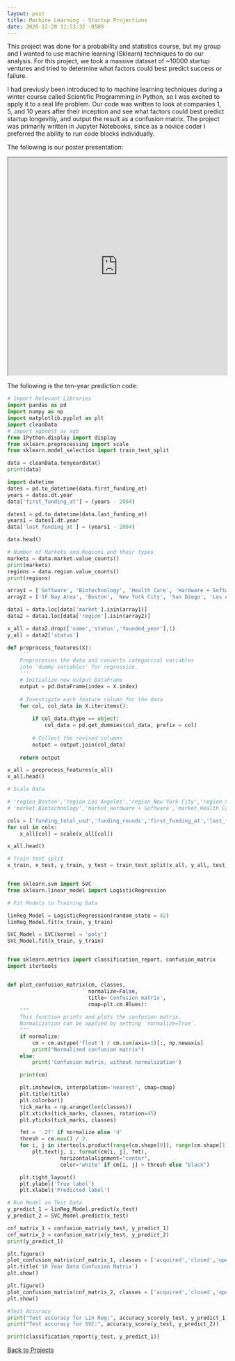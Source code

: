```yaml
---
layout: post
title: Machine Learning - Startup Projections
date: 2020-12-28 11:53:32 -0500
---
```


This project was done for a probability and statistics course, but my group and I wanted to use machine learning (Sklearn) techniques to do our analysis. For this project, we took a massive dataset of ~10000 startup ventures and tried to determine what factors could best predict success or failure. 

I had previusly been introduced to to machine learning techniques during a winter course called Scientific Programming in Python, so I was excited to apply it to a real life problem. Our code was written to look at companies 1, 5, and 10 years after their inception and see what factors could best predict startup longevitiy, and output the result as a confusion matrix. The project was primarily written in Jupyter Notebooks, since as a novice coder I preferred the ability to run code blocks individually. 

The following is our poster presentation:

<iframe src="https://drive.google.com/file/d/14Y2GcatxBn0Fi-tGm3cW1nHamxb5zGL6/preview" width="100%" height="500"></iframe>

The following is the ten-year prediction code:

```python 
# Import Relevant Libraries
import pandas as pd
import numpy as np
import matplotlib.pyplot as plt 
import cleanData
# import xgboost as xgb
from IPython.display import display
from sklearn.preprocessing import scale
from sklearn.model_selection import train_test_split

data = cleanData.tenyeardata()
print(data)

import datetime
dates = pd.to_datetime(data.first_funding_at)
years = dates.dt.year
data['first_funding_at'] = (years - 2004)

dates1 = pd.to_datetime(data.last_funding_at)
years1 = dates1.dt.year
data['last_funding_at'] = (years1 - 2004)

data.head()

# Number of Markets and Regions and their types
markets = data.market.value_counts()
print(markets)
regions = data.region.value_counts()
print(regions)

array1 = ['Software', 'Biotechnology', 'Health Care', 'Hardware + Software', 'Mobile']
array2 = ['SF Bay Area', 'Boston', 'New York City', 'San Diego', 'Los Angeles']

data1 = data.loc[data['market'].isin(array1)]
data2 = data1.loc[data['region'].isin(array2)]

x_all = data2.drop(['name','status','founded_year'],1)
y_all = data2['status']

def preprocess_features(X): 
    ''' 
    Preprocesses the data and converts categorical variables
    into 'dummy variables' for regression.
    '''
    # Initialize new output DataFrame
    output = pd.DataFrame(index = X.index)
    
    # Investigate each feature column for the data
    for col, col_data in X.iteritems():
        
        if col_data.dtype == object: 
            col_data = pd.get_dummies(col_data, prefix = col)
            
        # Collect the revised columns
        output = output.join(col_data)
        
    return output 

x_all = preprocess_features(x_all)
x_all.head()

# Scale Data

# 'region_Boston','region_Los Angeles','region_New York City','region_SF Bay Area','region_San Diego',
# 'market_Biotechnology','market_Hardware + Software','market_Health Care','market_Mobile','market_Software',

cols = ['funding_total_usd','funding_rounds','first_funding_at','last_funding_at']
for col in cols:
    x_all[col] = scale(x_all[col])

x_all.head()

# Train test split
x_train, x_test, y_train, y_test = train_test_split(x_all, y_all, test_size = 0.5, random_state = 2, stratify = y_all)


from sklearn.svm import SVC
from sklearn.linear_model import LogisticRegression

# Fit Models to Training Data

linReg_Model = LogisticRegression(random_state = 42)
linReg_Model.fit(x_train, y_train)

SVC_Model = SVC(kernel = 'poly')
SVC_Model.fit(x_train, y_train)


from sklearn.metrics import classification_report, confusion_matrix
import itertools


def plot_confusion_matrix(cm, classes,
                          normalize=False,
                          title='Confusion matrix',
                          cmap=plt.cm.Blues):
    """
    This function prints and plots the confusion matrix.
    Normalization can be applied by setting `normalize=True`.
    """
    if normalize:
        cm = cm.astype('float') / cm.sum(axis=1)[:, np.newaxis]
        print("Normalized confusion matrix")
    else:
        print('Confusion matrix, without normalization')

    print(cm)

    plt.imshow(cm, interpolation='nearest', cmap=cmap)
    plt.title(title)
    plt.colorbar()
    tick_marks = np.arange(len(classes))
    plt.xticks(tick_marks, classes, rotation=45)
    plt.yticks(tick_marks, classes)

    fmt = '.2f' if normalize else 'd'
    thresh = cm.max() / 2.
    for i, j in itertools.product(range(cm.shape[0]), range(cm.shape[1])):
        plt.text(j, i, format(cm[i, j], fmt),
                 horizontalalignment="center",
                 color="white" if cm[i, j] > thresh else "black")

    plt.tight_layout()
    plt.ylabel('True label')
    plt.xlabel('Predicted label')

# Run Model on Test Data
y_predict_1 = linReg_Model.predict(x_test)
y_predict_2 = SVC_Model.predict(x_test)

cnf_matrix_1 = confusion_matrix(y_test, y_predict_1)
cnf_matrix_2 = confusion_matrix(y_test, y_predict_2)
print(y_predict_1)

plt.figure()
plot_confusion_matrix(cnf_matrix_1, classes = ['acquired','closed','operating'], normalize = False)
plt.title('10 Year Data Confusion Matrix')
plt.show()

plt.figure()
plot_confusion_matrix(cnf_matrix_2, classes = ['acquired','closed','operating'], normalize = False)
plt.show()

#Test Accuracy
print("Test accuracy for Lin Reg:", accuracy_score(y_test, y_predict_1))
print("Test accuracy for SVC:", accuracy_score(y_test, y_predict_2))

print(classification_report(y_test, y_predict_1))
```


[Back to Projects](/#projects)
